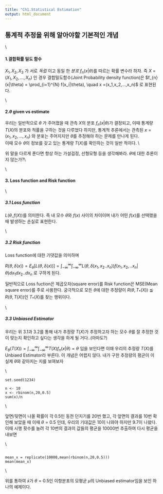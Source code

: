 ```yaml
---
title: "Ch1.Statistical Estimation"
output: html_document
---
```


## 통계적 추정을 위해 알아야할 기본적인 개념 

\

#### 1.결합확률 밀도 함수 

$X_1, X_2, X_3$ 가 서로 *독립* 이고 동일 한 *분포* $f_{n}(x|\theta)$를 따르는 확률 변수라 하자.
즉 *X* = $(X_1,X_2,...,X_n)$ 인 경우 결합밀도함수(Joint Probability density function)은 
$f_{n}(x|\theta) =  \prod_{i=1}^{N} f(x_i|\theta), \quad  x =(x_1,x_2,...,x_n)$ 로 표현된다.

\

#### 2.*$\theta$*  given vs estimate 

우리는 일반적으로 $\theta$ 가 주어졌을 때 관측 *X*의 분포 $f_{n}(x|\theta)$가 결정되고, 이때 통계량\
$T(X)$의 분포와 적률을 구하는 것을 다루었다 하지만, 통계적
추론에서는 관측된 $x = (x_1,x_2,...,x_n)$ 와 분포는 주어지지만 $\theta$를 추정해야 하는 문제를 만나게 된다. \
이때 모수 $\theta$의 정보를 갖고 있는 통계량 $T(X)$를 확인하는 것이 일반 적이다. \
 
위 말을 다르게 푼다면 항상 하는 가설검정, 선형모형 등을 생각해봐라. $\theta$에 대한 추론이지 않는가?\

\


#### 3. Loss function and Risk function 

\

##### 3.1 Loss function

$L(\theta,f(X))$를 의미한다. 즉 내 모수 $\theta$와 $f(x)$ 사이의 차이이며 내가 어떤 $f(x)$를 선택했을 때 발생하는 손실로 표현한다. 

\

##### 3.2 Risk function 

Loss function에 대한 기댓값을 의미하며 

$R(\theta,\delta(x)) = E_{\theta}[L(\theta,\delta(x))] = \int_{-\infty}^{\infty}\int_{-\infty}^{\infty} L(\theta,\delta(x_1,x_2..x_n))f(x_1,x_2,..x_n | \theta)dx_1dx_2..dx_n$ 로 구하게 된다. 

일반적으로 Loss fuction은 제곱오차(square error)를 Risk function은 MSE(Mean square error)를 주로 사용한다. 
궁극적으로 모든 $\theta$에 대한 추정량이 $R(\theta,T_{*}(X)) \leqq R(\theta,T(X))$인 $T_{*}(X)$를 찾는 행위이다. 

\

##### 3.3 Unbiased Estimator 

우리는 위 3.1과 3.2를 통해 내가 추정량 $T(X)$가 추정하고자 하는 모수 $\theta$를 잘
추정한 것이 맞는지 확인하고 싶다는 생각을 하게 될 거다..(아마도?)

$E_{\theta}(T(X)) = \int_{-\infty}^{\infty}\int_{-\infty}^{\infty}T(X)f_{n}(x|\theta) = \theta$ 임을 보인다면 이때 우리의 추정량 $T(X)$를 Unbiaed Estimator라 부른다.
이 개념은 어렵지 않다. 내가 구한 추정량의 평균이 이 실제 $\theta$와 같아지는 지를 
보여보자

\

```{r}
set.seed(1234)

n <- 10
x <- rbinom(n,20,0.5)
sum(x)/n

```

\

앞면/뒷면이 나올 확률이 각 0.5인 동전 던지기를 20번 했고, 각 앞면의 결과를 10번 확인해 보았을 때 
이때 $\theta = 0.5$ 인데, 우리의 기대값은 10이 나와야 하지만 9.7이 나왔다.
이때 시행 횟수를 늘려 각 10번의 결과의 값들의 평균을 10000번 추출하여 다시 평균을 내보면

\

```{r}

mean_x = replicate(10000,mean(rbinom(n,20,0.5)))
mean(mean_x)

```

\

위를 통하여 $\bar{x}$가 $\theta=0.5$인 이항분포의 모평균 $\mu$의 Unbiased estimator임을 보인 하나의 예제이다.












